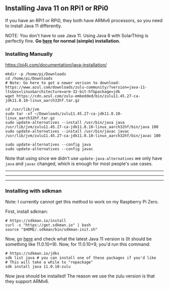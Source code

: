 ## Installing Java 11 on RPi1 or RPi0
If you have an RPi1 or RPi0, they both have ARMv6 processors, so you need to install Java 11 differently.

NOTE: You don't have to use Java 11. Using Java 8 with SolarThing is perfectly fine. **Go [here](./installing_java.md)
for normal (simple) installation.**

### Installing Manually
https://pi4j.com/documentation/java-installation/
```shell
mkdir -p /home/pi/Downloads
cd /home/pi/Downloads
# Note: Go here to get a newer verison to download: https://www.azul.com/downloads/zulu-community/?version=java-11-lts&os=linux&architecture=arm-32-bit-hf&package=jdk
wget https://cdn.azul.com/zulu-embedded/bin/zulu11.45.27-ca-jdk11.0.10-linux_aarch32hf.tar.gz

cd /usr/lib/jvm
sudo tar -xf ~/Downloads/zulu11.45.27-ca-jdk11.0.10-linux_aarch32hf.tar.gz
sudo update-alternatives --install /usr/bin/java java /usr/lib/jvm/zulu11.45.27-ca-jdk11.0.10-linux_aarch32hf/bin/java 100
sudo update-alternatives --install /usr/bin/javac javac /usr/lib/jvm/zulu11.45.27-ca-jdk11.0.10-linux_aarch32hf/bin/javac 100

sudo update-alternatives --config java
sudo update-alternatives --config javac
```
Note that using since we didn't use `update-java-alternatives` we only have `java` and `javac` changed, which is enough
for most people's use cases.

--- 

--- 

--- 

### Installing with sdkman
Note: I currently cannot get this method to work on my Raspberry Pi Zero.

First, install sdkman:
```shell
# https://sdkman.io/install
curl -s "https://get.sdkman.io" | bash
source "$HOME/.sdkman/bin/sdkman-init.sh"
```
Now, go [here](https://www.azul.com/downloads/zulu-community/?version=java-11-lts&os=linux&architecture=arm-32-bit-hf&package=jdk)
and check what the latest Java 11 version is (It should be something like 11.0.10+9). Now, for 11.0.10+9, you'd run this command:
```shell
# https://sdkman.io/jdks
sdk list java # you can install one of these packages if you'd like
# This will take a while to "repackage"
sdk install java 11.0.10-zulu
```
Now java should be installed! The reason we use the zulu version is that they support ARMv6.

